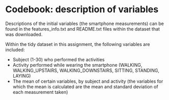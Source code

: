 # Codebook: description of variables

Descriptions of the initial variables (the smartphone measurements) can be found in the features_info.txt and README.txt files within the dataset that was downloaded.

Within the tidy dataset in this assignment, the following variables are included:
* Subject (1-30) who performed the activities
* Activity performed while wearing the smartphone (WALKING, WALKING_UPSTAIRS, WALKING_DOWNSTAIRS, SITTING, STANDING, LAYING)
* The mean of certain variables, by subject and activity (the variables for which the mean is calculated are the mean and standard deviation of each measurement taken)
